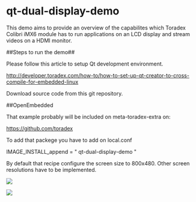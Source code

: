 # qt-dual-display-demo

This demo aims to provide an overview of the capabilites which Toradex Colibri iMX6 module has to run applications  on an LCD display and stream videos on a HDMI monitor. 

##Steps to run the demo##

Please follow this article to setup Qt development environment.

http://developer.toradex.com/how-to/how-to-set-up-qt-creator-to-cross-compile-for-embedded-linux

Download source code from this git repository.

##OpenEmbedded

That example probably will be included on meta-toradex-extra on:

https://github.com/toradex

To add that packege you have to add on local.conf

IMAGE_INSTALL_append = " qt-dual-display-demo "

By default that recipe configure the screen size to 800x480. Other screen resolutions have to be implemented.


<a href="https://drive.google.com/uc?export=view&id=0B7uO0jJfbFQINWt0Z1pGcUs3V2s"><img src="https://drive.google.com/uc?export=view&id=0B7uO0jJfbFQINWt0Z1pGcUs3V2s"/></a>

<a href="https://drive.google.com/uc?export=view&id=0B7uO0jJfbFQIZERWZzVNZnNmRjA"><img src="https://drive.google.com/uc?export=view&id=0B7uO0jJfbFQIZERWZzVNZnNmRjA"/></a>
